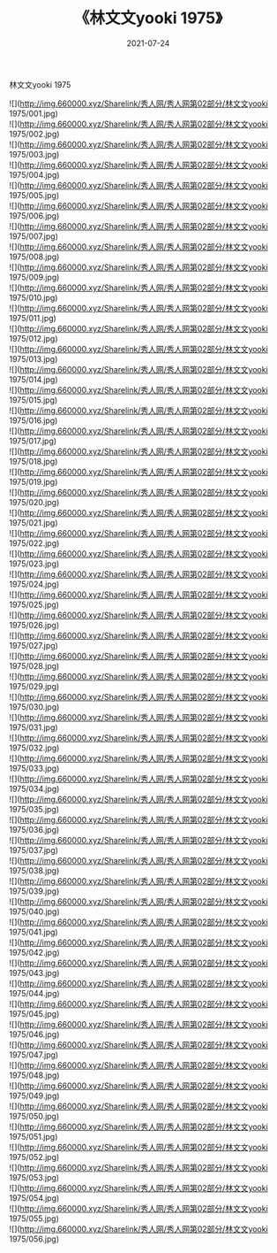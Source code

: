 ﻿---
layout: post
title:  《林文文yooki 1975》
date:   2021-07-24
img: http://img.660000.xyz/Sharelink/秀人网/秀人网第02部分/林文文yooki 1975/000.jpg
categories: [美女, 清纯, 唯美]
---

林文文yooki 1975

  ![](http://img.660000.xyz/Sharelink/秀人网/秀人网第02部分/林文文yooki 1975/001.jpg) <br> ![](http://img.660000.xyz/Sharelink/秀人网/秀人网第02部分/林文文yooki 1975/002.jpg) <br> ![](http://img.660000.xyz/Sharelink/秀人网/秀人网第02部分/林文文yooki 1975/003.jpg) <br> ![](http://img.660000.xyz/Sharelink/秀人网/秀人网第02部分/林文文yooki 1975/004.jpg) <br> ![](http://img.660000.xyz/Sharelink/秀人网/秀人网第02部分/林文文yooki 1975/005.jpg) <br> ![](http://img.660000.xyz/Sharelink/秀人网/秀人网第02部分/林文文yooki 1975/006.jpg) <br> ![](http://img.660000.xyz/Sharelink/秀人网/秀人网第02部分/林文文yooki 1975/007.jpg) <br> ![](http://img.660000.xyz/Sharelink/秀人网/秀人网第02部分/林文文yooki 1975/008.jpg) <br> ![](http://img.660000.xyz/Sharelink/秀人网/秀人网第02部分/林文文yooki 1975/009.jpg) <br> ![](http://img.660000.xyz/Sharelink/秀人网/秀人网第02部分/林文文yooki 1975/010.jpg) <br> ![](http://img.660000.xyz/Sharelink/秀人网/秀人网第02部分/林文文yooki 1975/011.jpg) <br> ![](http://img.660000.xyz/Sharelink/秀人网/秀人网第02部分/林文文yooki 1975/012.jpg) <br> ![](http://img.660000.xyz/Sharelink/秀人网/秀人网第02部分/林文文yooki 1975/013.jpg) <br> ![](http://img.660000.xyz/Sharelink/秀人网/秀人网第02部分/林文文yooki 1975/014.jpg) <br> ![](http://img.660000.xyz/Sharelink/秀人网/秀人网第02部分/林文文yooki 1975/015.jpg) <br> ![](http://img.660000.xyz/Sharelink/秀人网/秀人网第02部分/林文文yooki 1975/016.jpg) <br> ![](http://img.660000.xyz/Sharelink/秀人网/秀人网第02部分/林文文yooki 1975/017.jpg) <br> ![](http://img.660000.xyz/Sharelink/秀人网/秀人网第02部分/林文文yooki 1975/018.jpg) <br> ![](http://img.660000.xyz/Sharelink/秀人网/秀人网第02部分/林文文yooki 1975/019.jpg) <br> ![](http://img.660000.xyz/Sharelink/秀人网/秀人网第02部分/林文文yooki 1975/020.jpg) <br> ![](http://img.660000.xyz/Sharelink/秀人网/秀人网第02部分/林文文yooki 1975/021.jpg) <br> ![](http://img.660000.xyz/Sharelink/秀人网/秀人网第02部分/林文文yooki 1975/022.jpg) <br> ![](http://img.660000.xyz/Sharelink/秀人网/秀人网第02部分/林文文yooki 1975/023.jpg) <br> ![](http://img.660000.xyz/Sharelink/秀人网/秀人网第02部分/林文文yooki 1975/024.jpg) <br> ![](http://img.660000.xyz/Sharelink/秀人网/秀人网第02部分/林文文yooki 1975/025.jpg) <br> ![](http://img.660000.xyz/Sharelink/秀人网/秀人网第02部分/林文文yooki 1975/026.jpg) <br> ![](http://img.660000.xyz/Sharelink/秀人网/秀人网第02部分/林文文yooki 1975/027.jpg) <br> ![](http://img.660000.xyz/Sharelink/秀人网/秀人网第02部分/林文文yooki 1975/028.jpg) <br> ![](http://img.660000.xyz/Sharelink/秀人网/秀人网第02部分/林文文yooki 1975/029.jpg) <br> ![](http://img.660000.xyz/Sharelink/秀人网/秀人网第02部分/林文文yooki 1975/030.jpg) <br> ![](http://img.660000.xyz/Sharelink/秀人网/秀人网第02部分/林文文yooki 1975/031.jpg) <br> ![](http://img.660000.xyz/Sharelink/秀人网/秀人网第02部分/林文文yooki 1975/032.jpg) <br> ![](http://img.660000.xyz/Sharelink/秀人网/秀人网第02部分/林文文yooki 1975/033.jpg) <br> ![](http://img.660000.xyz/Sharelink/秀人网/秀人网第02部分/林文文yooki 1975/034.jpg) <br> ![](http://img.660000.xyz/Sharelink/秀人网/秀人网第02部分/林文文yooki 1975/035.jpg) <br> ![](http://img.660000.xyz/Sharelink/秀人网/秀人网第02部分/林文文yooki 1975/036.jpg) <br> ![](http://img.660000.xyz/Sharelink/秀人网/秀人网第02部分/林文文yooki 1975/037.jpg) <br> ![](http://img.660000.xyz/Sharelink/秀人网/秀人网第02部分/林文文yooki 1975/038.jpg) <br> ![](http://img.660000.xyz/Sharelink/秀人网/秀人网第02部分/林文文yooki 1975/039.jpg) <br> ![](http://img.660000.xyz/Sharelink/秀人网/秀人网第02部分/林文文yooki 1975/040.jpg) <br> ![](http://img.660000.xyz/Sharelink/秀人网/秀人网第02部分/林文文yooki 1975/041.jpg) <br> ![](http://img.660000.xyz/Sharelink/秀人网/秀人网第02部分/林文文yooki 1975/042.jpg) <br> ![](http://img.660000.xyz/Sharelink/秀人网/秀人网第02部分/林文文yooki 1975/043.jpg) <br> ![](http://img.660000.xyz/Sharelink/秀人网/秀人网第02部分/林文文yooki 1975/044.jpg) <br> ![](http://img.660000.xyz/Sharelink/秀人网/秀人网第02部分/林文文yooki 1975/045.jpg) <br> ![](http://img.660000.xyz/Sharelink/秀人网/秀人网第02部分/林文文yooki 1975/046.jpg) <br> ![](http://img.660000.xyz/Sharelink/秀人网/秀人网第02部分/林文文yooki 1975/047.jpg) <br> ![](http://img.660000.xyz/Sharelink/秀人网/秀人网第02部分/林文文yooki 1975/048.jpg) <br> ![](http://img.660000.xyz/Sharelink/秀人网/秀人网第02部分/林文文yooki 1975/049.jpg) <br> ![](http://img.660000.xyz/Sharelink/秀人网/秀人网第02部分/林文文yooki 1975/050.jpg) <br> ![](http://img.660000.xyz/Sharelink/秀人网/秀人网第02部分/林文文yooki 1975/051.jpg) <br> ![](http://img.660000.xyz/Sharelink/秀人网/秀人网第02部分/林文文yooki 1975/052.jpg) <br> ![](http://img.660000.xyz/Sharelink/秀人网/秀人网第02部分/林文文yooki 1975/053.jpg) <br> ![](http://img.660000.xyz/Sharelink/秀人网/秀人网第02部分/林文文yooki 1975/054.jpg) <br> ![](http://img.660000.xyz/Sharelink/秀人网/秀人网第02部分/林文文yooki 1975/055.jpg) <br> ![](http://img.660000.xyz/Sharelink/秀人网/秀人网第02部分/林文文yooki 1975/056.jpg) <br>